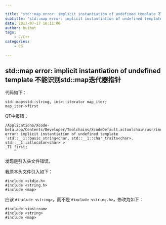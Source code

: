 ```yaml
---

title: "std::map error: implicit instantiation of undefined template 不能识别std::map迭代器指针"
subtitle: "std::map error: implicit instantiation of undefined template 不能识别std::map迭代器指针"
date: 2017-07-17 16:11:06
author: huihut
tags:
	- C/C++
categories: 
	- CS
	
---
```


## std::map error: implicit instantiation of undefined template 不能识别std::map迭代器指针

代码如下：

    std::map<std::string, int>::iterator map_iter;
    map_iter->first

QT中报错：

    /Applications/Xcode-beta.app/Contents/Developer/Toolchains/XcodeDefault.xctoolchain/usr/include/c++/v1/utility:258: error: implicit instantiation of undefined template 'std::__1::basic_string<char, std::__1::char_traits<char>, std::__1::allocator<char> >'
    _T1 first;
        ^
        
发现是引入头文件错误。

<!-- more -->

我原本头文件引入如下：

    #include <stdio.h>
    #include <string.h>
    #include <map>
    
应该 `#include <string>`，而不是 `#include <string.h>`，修改为如下：

    #include <iostream>
    #include <string>
    #include <map>

    